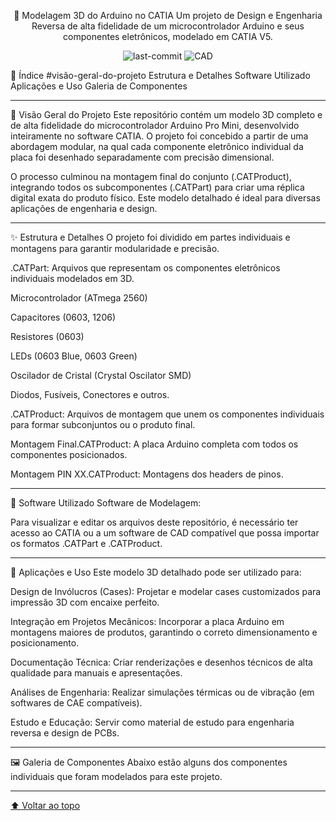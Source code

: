 <div id="top"></div>

<div align="center">

🔩 Modelagem 3D do Arduino no CATIA
Um projeto de Design e Engenharia Reversa de alta fidelidade de um microcontrolador Arduino e seus componentes eletrônicos, modelado em CATIA V5.

<img alt="last-commit" src="https://img.shields.io/github/last-commit/theofeitoza/Arduino?style=flat&logo=git&logoColor=white&color=0080ff"> <img alt="CAD" src="https://img.shields.io/badge/Software-CATIA%20V5-blue.svg?style=flat&logo=dassaultsystemes&logoColor=white">

</div>

📜 Índice
#visão-geral-do-projeto
Estrutura e Detalhes
Software Utilizado
Aplicações e Uso
Galeria de Componentes

<hr>

🚀 Visão Geral do Projeto
Este repositório contém um modelo 3D completo e de alta fidelidade do microcontrolador Arduino Pro Mini, desenvolvido inteiramente no software CATIA. O projeto foi concebido a partir de uma abordagem modular, na qual cada componente eletrônico individual da placa foi desenhado separadamente com precisão dimensional.

O processo culminou na montagem final do conjunto (.CATProduct), integrando todos os subcomponentes (.CATPart) para criar uma réplica digital exata do produto físico. Este modelo detalhado é ideal para diversas aplicações de engenharia e design.

<hr>

✨ Estrutura e Detalhes
O projeto foi dividido em partes individuais e montagens para garantir modularidade e precisão.

.CATPart: Arquivos que representam os componentes eletrônicos individuais modelados em 3D.

Microcontrolador (ATmega 2560)

Capacitores (0603, 1206)

Resistores (0603)

LEDs (0603 Blue, 0603 Green)

Oscilador de Cristal (Crystal Oscilator SMD)

Diodos, Fusíveis, Conectores e outros.

.CATProduct: Arquivos de montagem que unem os componentes individuais para formar subconjuntos ou o produto final.

Montagem Final.CATProduct: A placa Arduino completa com todos os componentes posicionados.

Montagem PIN XX.CATProduct: Montagens dos headers de pinos.

<hr>

🔧 Software Utilizado
Software de Modelagem:

Para visualizar e editar os arquivos deste repositório, é necessário ter acesso ao CATIA ou a um software de CAD compatível que possa importar os formatos .CATPart e .CATProduct.

<hr>

🚀 Aplicações e Uso
Este modelo 3D detalhado pode ser utilizado para:

Design de Invólucros (Cases): Projetar e modelar cases customizados para impressão 3D com encaixe perfeito.

Integração em Projetos Mecânicos: Incorporar a placa Arduino em montagens maiores de produtos, garantindo o correto dimensionamento e posicionamento.

Documentação Técnica: Criar renderizações e desenhos técnicos de alta qualidade para manuais e apresentações.

Análises de Engenharia: Realizar simulações térmicas ou de vibração (em softwares de CAE compatíveis).

Estudo e Educação: Servir como material de estudo para engenharia reversa e design de PCBs.

<hr>

🖼️ Galeria de Componentes
Abaixo estão alguns dos componentes individuais que foram modelados para este projeto.

<hr>

<div align="left"> <a href="#top">⬆ Voltar ao topo</a> </div>

